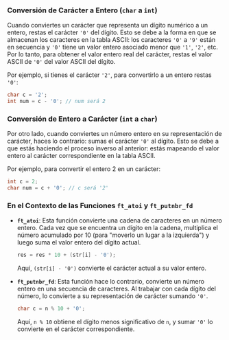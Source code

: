 ### Conversión de Carácter a Entero (`char` a `int`)

Cuando conviertes un carácter que representa un dígito numérico a un entero, restas el carácter `'0'` del dígito. Esto se debe a la forma en que se almacenan los caracteres en la tabla ASCII: los caracteres `'0'` a `'9'` están en secuencia y `'0'` tiene un valor entero asociado menor que `'1'`, `'2'`, etc. Por lo tanto, para obtener el valor entero real del carácter, restas el valor ASCII de `'0'` del valor ASCII del dígito.

Por ejemplo, si tienes el carácter `'2'`, para convertirlo a un entero restas `'0'`:
```c
char c = '2';
int num = c - '0'; // num será 2
```

### Conversión de Entero a Carácter (`int` a `char`)

Por otro lado, cuando conviertes un número entero en su representación de carácter, haces lo contrario: sumas el carácter `'0'` al dígito. Esto se debe a que estás haciendo el proceso inverso al anterior: estás mapeando el valor entero al carácter correspondiente en la tabla ASCII.

Por ejemplo, para convertir el entero 2 en un carácter:
```c
int c = 2;
char num = c + '0'; // c será '2'
```

### En el Contexto de las Funciones `ft_atoi` y `ft_putnbr_fd`

- **`ft_atoi`**: Esta función convierte una cadena de caracteres en un número entero. Cada vez que se encuentra un dígito en la cadena, multiplica el número acumulado por 10 (para "moverlo un lugar a la izquierda") y luego suma el valor entero del dígito actual.
  ```c
  res = res * 10 + (str[i] - '0');
  ```
  Aquí, `(str[i] - '0')` convierte el carácter actual a su valor entero.

- **`ft_putnbr_fd`**: Esta función hace lo contrario, convierte un número entero en una secuencia de caracteres. Al trabajar con cada dígito del número, lo convierte a su representación de carácter sumando `'0'`.
  ```c
  char c = n % 10 + '0';
  ```
  Aquí, `n % 10` obtiene el dígito menos significativo de `n`, y sumar `'0'` lo convierte en el carácter correspondiente.